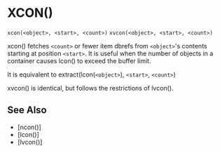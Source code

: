 # XCON()
`xcon(<object>, <start>, <count>)`
`xvcon(<object>, <start>, <count>)`

  xcon() fetches `<count>` or fewer item dbrefs from `<object>`'s contents starting at position `<start>`. It is useful when the number of objects in a container causes lcon() to exceed the buffer limit.

  It is equivalent to extract(lcon(`<object>`), `<start>`, `<count>`)

  xvcon() is identical, but follows the restrictions of lvcon().


## See Also
- [ncon()]
- [lcon()]
- [lvcon()]

